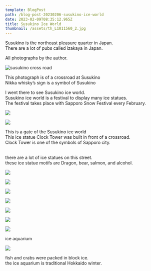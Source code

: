 ```yaml
---
template: BlogPost
path: /blog-post-20230206-susukino-ice-world
date: 2023-02-09T08:35:12.965Z
title: Susukino Ice World
thumbnail: /assets/th_L1011560_2.jpg
---
```

Susukino is the northeast pleasure quarter in Japan.\
There are a lot of pubs called izakaya in Japan.

All photographs by the author.

![](/assets/th_L1011574_2.jpg "susukino cross road")

This photograph is of a crossroad at Susukino\
Nikka whisky’s sign is a symbol of Susukino

I went there to see Susukino ice world.\
Susukino ice world is a festival to display many ice statues.\
The festival takes place with Sapporo Snow Festival every February.

![](/assets/th_L1011571_2.jpg)

![](/assets/th_L1011490_2.jpg)

This is a gate of the Susukino ice world\
This ice statue Clock Tower was built in front of a crossroad.\
Clock Tower is one of the symbols of Sapporo city.

\
there are a lot of ice statues on this street.\
these ice statue motifs are Dragon, bear, salmon, and alcohol.

![](/assets/th_L1011498_2.jpg)

![](/assets/th_L1011509.jpg)

![](/assets/th_L1011511_2.jpg)

![](/assets/th_L1011540_2.jpg)

![](/assets/th_L1011545_2.jpg)

![](/assets/th_L1011569_2.jpg)

![](/assets/th_L1011567_2.jpg)

ice aquarium

![](/assets/th_L1011492_2.jpg)

fish and crabs were packed in block ice.\
the ice aquarium is traditional Hokkaido winter.
